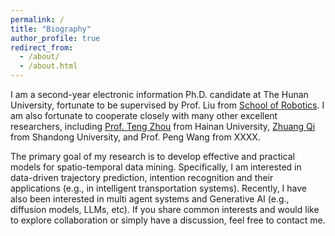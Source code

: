 ```yaml
---
permalink: /
title: "Biography"
author_profile: true
redirect_from: 
  - /about/
  - /about.html
---
```


I am a second-year electronic information Ph.D. candidate at The Hunan University, fortunate to be supervised by Prof. Liu from [School of Robotics](https://robotics.hnu.edu.cn/). I am also fortunate to cooperate closely with many other excellent researchers, including [Prof. Teng Zhou](http://zhouteng.net/) from Hainan University, [Zhuang Qi](https://scholar.google.com/citations?user=l7wxjVwAAAAJ&hl=en&oi=ao) from Shandong University, and Prof. Peng Wang from XXXX.

The primary goal of my research is to develop effective and practical models for spatio-temporal data mining. Specifically, I am interested in data-driven trajectory prediction, intention recognition and their applications (e.g., in intelligent transportation systems). Recently, I have also been interested in multi agent systems and Generative AI (e.g., diffusion models, LLMs, etc). If you share common interests and would like to explore collaboration or simply have a discussion, feel free to contact me.
